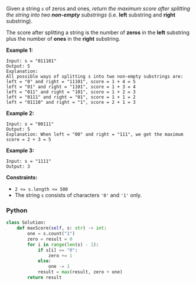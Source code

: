 Given a string  `s` of zeros and ones,  _return the maximum score after splitting the string into two  **non-empty**
substrings_  (i.e.  **left**  substring and  **right**  substring).

The score after splitting a string is the number of  **zeros**  in the  **left**  substring plus the number of  **ones**
in the  **right**  substring.

**Example 1:**

```
Input: s = "011101"
Output: 5 
Explanation: 
All possible ways of splitting s into two non-empty substrings are:
left = "0" and right = "11101", score = 1 + 4 = 5 
left = "01" and right = "1101", score = 1 + 3 = 4 
left = "011" and right = "101", score = 1 + 2 = 3 
left = "0111" and right = "01", score = 1 + 1 = 2 
left = "01110" and right = "1", score = 2 + 1 = 3
```

**Example 2:**

```
Input: s = "00111"
Output: 5
Explanation: When left = "00" and right = "111", we get the maximum score = 2 + 3 = 5
```

**Example 3:**

```
Input: s = "1111"
Output: 3
```

**Constraints:**

- `2 <= s.length <= 500`
- The string  `s`  consists of characters  `'0'`  and  `'1'`  only.

### Python

```python
class Solution:
    def maxScore(self, s: str) -> int:
        one = s.count("1")
        zero = result = 0
        for i in range(len(s) - 1):
            if s[i] == "0":
                zero += 1
            else:
                one -= 1
            result = max(result, zero + one)
        return result
```